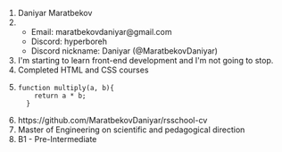 <ol> 
  <li>Daniyar Maratbekov</li>
  <li>
    <ul>
      <li>Email: maratbekovdaniyar@gmail.com</li>
      <li>Discord: hyperboreh</li>
      <li>Discord nickname: Daniyar (@MaratbekovDaniyar)</li>
    </ul>
  </li>
  <li>I'm starting to learn front-end development and I'm not going to stop.</li>
  <li>Completed HTML and CSS courses</li>
  <li><pre class="pre"><code>function multiply(a, b){
    return a * b;
  }</code></pre></li>
  <li>https://github.com/MaratbekovDaniyar/rsschool-cv</li>
  <li>Master of Engineering on scientific and pedagogical direction</li>
  <li>B1 - Pre-Intermediate</li>
</ol> 
